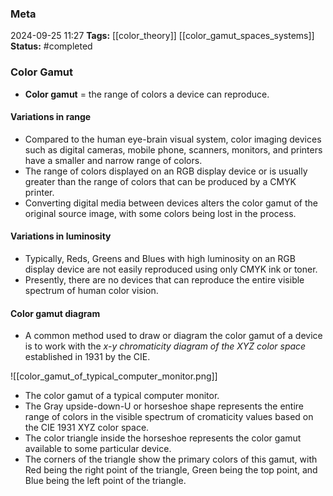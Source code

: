 ### Meta
2024-09-25 11:27
**Tags:** [[color_theory]] [[color_gamut_spaces_systems]]
**Status:** #completed 

### Color Gamut
- **Color gamut** = the range of colors a device can reproduce.

#### Variations in range
- Compared to the human eye-brain visual system, color imaging devices such as digital cameras, mobile phone, scanners, monitors, and printers have a smaller and narrow range of colors.
- The range of colors displayed on an RGB display device or is usually greater than the range of colors that can be produced by a CMYK printer.
- Converting digital media between devices alters the color gamut of the original source image, with some colors being lost in the process.

#### Variations in luminosity
- Typically, Reds, Greens and Blues with high luminosity on an RGB display device are not easily reproduced using only CMYK ink or toner.
- Presently, there are no devices that can reproduce the entire visible spectrum of human color vision.

#### Color gamut diagram
- A common method used to draw or diagram the color gamut of a device is to work with the *x-y chromaticity diagram of the XYZ color space* established in 1931 by the CIE.

![[color_gamut_of_typical_computer_monitor.png]]

- The color gamut of a typical computer monitor.
- The Gray upside-down-U or horseshoe shape represents the entire range of colors in the visible spectrum of cromaticity values based on the CIE 1931 XYZ color space.
- The color triangle inside the horseshoe represents the color gamut available to some particular device.
- The corners of the triangle show the primary colors of this gamut, with Red being the right point of the triangle, Green being the top point, and Blue being the left point of the triangle.